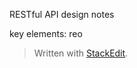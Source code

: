 RESTful API design notes 

key elements:
reo


> Written with [StackEdit](https://stackedit.io/).
<!--stackedit_data:
eyJoaXN0b3J5IjpbLTMxMDQwOTQ0XX0=
-->